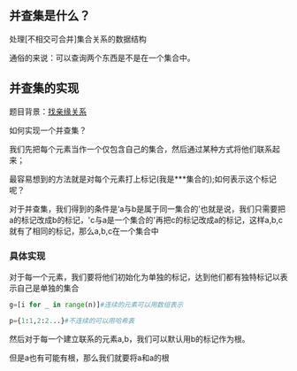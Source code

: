 ## 并查集是什么？

处理[不相交可合并]集合关系的数据结构

通俗的来说：可以查询两个东西是不是在一个集合中。

## 并查集的实现

题目背景：[找亲缘关系](https://www.luogu.com.cn/problem/P1551)

如何实现一个并查集？

我们先把每个元素当作一个仅包含自己的集合，然后通过某种方式将他们联系起来；

最容易想到的方法就是对每个元素打上标记(我是***集合的);如何表示这个标记呢？

对于并查集，我们得到的条件是‘a与b是属于同一集合的’也就是说，我们只需要把a的标记改成b的标记，'c与a是一个集合的'再把c的标记改成a的标记，这样a,b,c就有了相同的标记，那么a,b,c在一个集合中

### 具体实现

对于每一个元素，我们要将他们初始化为单独的标记，达到他们都有独特标记以表示自己是单独的集合

```python
g=[i for _ in range(n)]#连续的元素可以用数组表示

p={1:1,2:2...}#不连续的可以用哈希表
```

然后对于每一个建立联系的元素a,b，我们可以默认用b的标记作为根。

但是a也有可能有根，那么我们就要将a和a的根
